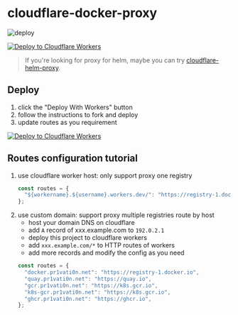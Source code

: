 # cloudflare-docker-proxy

![deploy](https://github.com/NakedCharles/cloudflare-docker-proxy/actions/workflows/deploy.yaml/badge.svg)

[![Deploy to Cloudflare Workers](https://deploy.workers.cloudflare.com/button)](https://deploy.workers.cloudflare.com/?url=https://github.com/NakedCharles/cloudflare-docker-proxy)

> If you're looking for proxy for helm, maybe you can try [cloudflare-helm-proxy](https://github.com/ciiiii/cloudflare-helm-proxy).

## Deploy

1. click the "Deploy With Workers" button
2. follow the instructions to fork and deploy
3. update routes as you requirement

[![Deploy to Cloudflare Workers](https://deploy.workers.cloudflare.com/button)](https://deploy.workers.cloudflare.com/?url=https://github.com/NakedCharles/cloudflare-docker-proxy)

## Routes configuration tutorial

1. use cloudflare worker host: only support proxy one registry
   ```javascript
   const routes = {
     "${workername}.${username}.workers.dev/": "https://registry-1.docker.io",
   };
   ```
2. use custom domain: support proxy multiple registries route by host
   - host your domain DNS on cloudflare
   - add `A` record of xxx.example.com to `192.0.2.1`
   - deploy this project to cloudflare workers
   - add `xxx.example.com/*` to HTTP routes of workers
   - add more records and modify the config as you need
   ```javascript
   const routes = {
     "docker.pr1vati0n.net": "https://registry-1.docker.io",
     "quay.pr1vati0n.net": "https://quay.io",
     "gcr.pr1vati0n.net": "https://k8s.gcr.io",
     "k8s-gcr.pr1vati0n.net": "https://k8s.gcr.io",
     "ghcr.pr1vati0n.net": "https://ghcr.io",
   };
   ```

